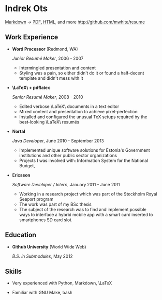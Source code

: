 Indrek Ots
===============

[Markdown](https://raw.github.com/mwhite/resume/master/resume.md) -> [PDF](https://raw.github.com/mwhite/resume/master/resume.pdf), [HTML](http://mwhite.github.com/resume), and more
<http://github.com/mwhite/resume>

Work Experience
---------------

*   **Word Processor** (Redmond, WA)

    *Junior Resumé Maker*, 2006 - 2007

    -   Intermingled presentation and content
    -   Styling was a pain, so either didn't do it or found a half-decent
        template and didn't mess with it

*   **\LaTeX\ + pdflatex**

    *Senior Resumé Maker*, 2008 - 2010

    -   Edited verbose \LaTeX\ documents in a text editor
    -   Mixed content and presentation to achieve pixel-perfection
    -   Installed and configured the unusual TeX setups required by the
        best-looking \LaTeX\ resumés

*   **Nortal**

    *Java Developer*, June 2010 - September 2013

    -   Implemented unique software solutions for Estonia's Government institutions and other public sector organizations
    -   Projects I was involved with: Information System for the National Budget, 

*   **Ericsson**

    *Software Developer / Intern*, January 2011 - June 2011

    -   Working in a research project which was part of the Stockholm Royal Seaport program
    -   The work was part of my BSc thesis
    -   The subject of the research was to find and implement possible ways to interface a hybrid mobile app with a smart card inserted to smartphones SD card slot.


Education
---------

*   **Github University** (World Wide Web)

    *B.S. in Submodules*, May 2012


Skills
------

*   Very experienced with Python, Markdown, \LaTeX

*   Familiar with GNU Make, bash
